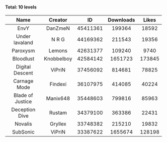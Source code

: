 #### Total: 10 levels

| Name | Creator | ID | Downloads | Likes |
|:---:|:---:|:---:|:---:|:---:|
| EnvY | DanZmeN | 45411361 | 199364 | 18592
| Under lavaland | N R G | 44169362 | 211543 | 19356
| Paroxysm | Lemons | 42631377 | 109240 | 9740
| Bloodlust | Knobbelboy | 42584142 | 1651723 | 173845
| Digital Descent | ViPriN | 37456092 | 814681 | 78825
| Carnage Mode | Findexi | 36107975 | 414085 | 40224
| Blade of Justice | Manix648 | 35448603 | 799816 | 85963
| Deception Dive | Rustam | 34379100 | 363386 | 22431
| Novalis | Gryllex | 33748382 | 215210 | 19832
| SubSonic | ViPriN | 33387622 | 1655674 | 128198
